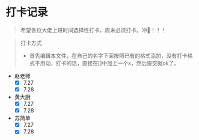 # 打卡记录

> 希望各位大佬上班时间选择性打卡，周末必须打卡。冲🦆！！！

> 打卡方式
>
>   * 首先编辑本文件，在自己的名字下面按照已有的格式添加，没有打卡格式不用动，打卡的话，直接在[]中加上一个x，然后提交就ok了。


*  赵老师
    - [x] 7.27
    - [x] 7.28
* 黄大厨
  - [x] 7.27
  - [x] 7.28
* 苏简单
  - [x] 7.27
  - [x] 7.28
